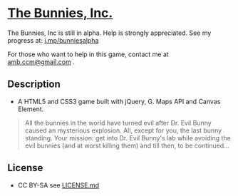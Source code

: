 # [The Bunnies, Inc. ](http://ambrosechua.github.com/thebunniesinc)

The Bunnies, Inc is still in alpha. Help is strongly appreciated. See my progress at: [j.mp/bunniesalpha](http://j.mp/bunniesalpha)

For those who want to help in this game, contact me at [amb.ccm@gmail.com](mailto:amb.ccm@gmail.com) . 

## Description
* A  HTML5 and CSS3 game built with jQuery, G. Maps API and Canvas Element. 

> All the bunnies in the world have turned evil after Dr. Evil Bunny caused an mysterious explosion. All, except for you, the last bunny standing. Your mission: get into Dr. Evil Bunny's lab while avoiding the evil bunnies (and at worst killing them) and till then, to be continued...
 
## License
* CC BY-SA see [LICENSE.md](https://github.com/ambrosechua/thebunniesinc/blob/master/LICENSE.md)
